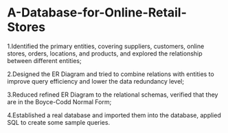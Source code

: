 # A-Database-for-Online-Retail-Stores
1.Identified the primary entities, covering suppliers, customers, online stores, orders, locations, and products, and explored the relationship between different entities; 

2.Designed the ER Diagram and tried to combine relations with entities to improve query efficiency and lower the data redundancy level;

3.Reduced refined ER Diagram to the relational schemas, verified that they are in the Boyce-Codd Normal Form;

4.Established a real database and imported them into the database, applied SQL to create some sample queries.

